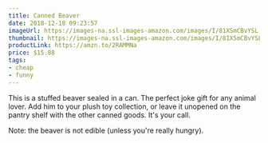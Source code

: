 ```yaml
---
title: Canned Beaver
date: 2018-12-18 09:23:57
imageUrl: https://images-na.ssl-images-amazon.com/images/I/81XSmCBvYSL._SY450_.jpg
thumbnail: https://images-na.ssl-images-amazon.com/images/I/81XSmCBvYSL._SR600,315_.jpg
productLink: https://amzn.to/2RAMMNa
price: $15.88
tags:
- cheap
- funny
---
```


This is a stuffed beaver sealed in a can. The perfect joke gift for any animal lover. Add him to your plush toy collection, or leave it unopened on the pantry shelf with the other canned goods. It's your call.

Note: the beaver is not edible (unless you're really hungry).